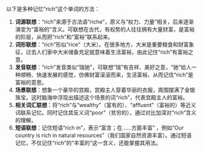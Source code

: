 以下是多种记忆“rich”这个单词的方法：
1. **词源联想**：“rich”来源于古法语“riche”，原义与“权力、力量”相关，后来逐渐演变为“富裕的”含义。可联想在古代，有权势的人往往拥有大量财富，是富裕的阶层，从而把“rich”和“富裕”联系起来。
2. **词形联想**：“rich”形似“rice”（大米）。在很多地方，大米是重要粮食和财富象征，过去人们家中大米储备充足就意味着生活富裕，由此记住“rich”有富裕之意。
3. **发音联想**：“rich”发音类似“瑞驰”，可联想“瑞”有吉祥、美好之意，“驰”给人一种顺畅、快速发展的感觉，仿佛财富滚滚而来，生活富裕，从而记住“rich”是富裕的意思。
4. **场景联想**：想象一个豪华的宫殿，宫殿主人穿着华丽的衣服，周围摆满了金银珠宝。这时脑海中浮现出描述这个场景的词“rich”，代表宫殿主人的富裕。
5. **相关词汇联想**：将“rich”与“wealthy”（富有的）、“affluent”（富裕的）等近义词联系记忆。同时记住其反义词“poor”（贫穷的），通过对比加深对“rich”含义的理解。
6. **短语联想**：记住短语“rich in”，表示“富含；在……方面丰富” ，例如“Our country is rich in natural resources”（我们国家自然资源丰富）。通过短语记忆，不仅记住“rich”的“丰富的”这一含义，还能掌握其用法。 